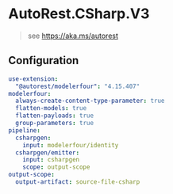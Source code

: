 # AutoRest.CSharp.V3
> see https://aka.ms/autorest

## Configuration
```yaml
use-extension:
  "@autorest/modelerfour": "4.15.407"
modelerfour:
  always-create-content-type-parameter: true
  flatten-models: true
  flatten-payloads: true
  group-parameters: true
pipeline:
  csharpgen:
    input: modelerfour/identity
  csharpgen/emitter:
    input: csharpgen
    scope: output-scope
output-scope:
  output-artifact: source-file-csharp
```
